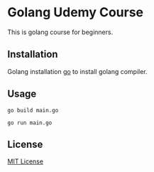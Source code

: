 # Golang Udemy Course

This is golang course for beginners.

## Installation

Golang installation [go](https://go.dev/dl/) to install golang compiler.

## Usage

```
go build main.go
```

```
go run main.go
```

## License

[MIT License](https://github.com/rizkyhaksono/go-udemy/blob/main/LICENSE)
